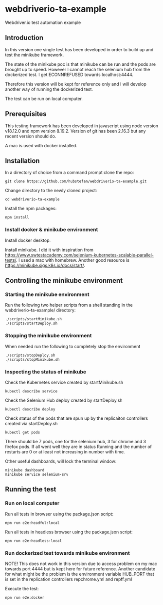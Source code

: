 # webdriverio-ta-example
Webdriver.io test automation example

## Introduction
In this version one single test has been developed in order to build up and test the minikube framework. 

The state of the minikube poc is that minikube can be run and the pods are brought up to speed. However I cannot reach the selenium hub from the dockerized test. I get ECONNREFUSED towards localhost:4444.

Therefore this version will be kept for reference only and I will develop another way of running the dockerized test.

The test can be run on local computer.

## Prerequisites

This testing framework has been developed in javascript using node version v18.12.0 and npm version 8.19.2.
Version of git has been 2.16.3 but any recent version should do.

A mac is used with docker installed.


## Installation

In a directory of choice from a command prompt clone the repo:
```
git clone https://github.com/hubstefan/webdriverio-ta-example.git
```

Change directory to the newly cloned project:
```
cd webdriverio-ta-example
```

Install the npm packages:
```
npm install
```
### Install docker & minikube environment
Install docker desktop.

Install minikube. I did it with inspiration from https://www.swtestacademy.com/selenium-kubernetes-scalable-parallel-tests/. I used a mac with homebrew. 
Another good resource is https://minikube.sigs.k8s.io/docs/start/.


## Controlling the minikube environment
### Starting the minikube environment
Run the following two helper scripts from a shell standing in the webdriverio-ta-example/ directory:

```
./scripts/startMinikube.sh
./scripts/startDeploy.sh
```
### Stopping the minikube environment
When needed run the following to completely stop the environment
```
./scripts/stopDeploy.sh
./scripts/stopMinikube.sh
```

### Inspecting the status of minikube

Check the Kubernetes service created by startMinikube.sh
```
kubectl describe service
```

Check the Selenium Hub deploy created by startDeploy.sh
```
kubectl describe deploy
```

Check status of the pods that are spun up by the replicaiton controllers created via startDeploy.sh
```
kubectl get pods
```
There should be 7 pods, one for the selenium hub, 3 for chrome and 3 firefox pods. If all went well they are in status Running and the number of restarts are 0 or at least not increasing in number with time.

Other useful dashboards, will lock the terminal window:
```
minikube dashboard
minikube service selenium-srv
```

## Running the test
### Run on local computer

Run all tests in browser using the package.json script:
```
npm run e2e:headful:local
```

Run all tests in headless browser using the package.json script:
```
npm run e2e:headless:local
```
### Run dockerized test towards minikube environment
NOTE! This does not work in this version due to access problem on my mac towards port 4444 but is kept here for future reference.
Another candidate for what might be the problem is the environment variable HUB_PORT that is set in the replication controllers repchrome.yml and repff.yml

Execute the test:
```
npm run e2e:docker
```
